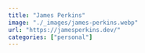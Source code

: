 ```yaml
---
title: "James Perkins"
image: "./_images/james-perkins.webp"
url: "https://jamesperkins.dev/"
categories: ["personal"]
---
```

